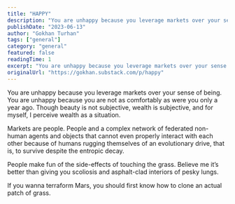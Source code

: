 ```yaml
---
title: "HAPPY"
description: "You are unhappy because you leverage markets over your sense of being."
publishDate: "2023-06-13"
author: "Gokhan Turhan"
tags: ["general"]
category: "general"
featured: false
readingTime: 1
excerpt: "You are unhappy because you leverage markets over your sense of being. You are unhappy because you are not as comfortably as were you only a year ago. Though beauty is not subjective, wealth is..."
originalUrl: "https://gokhan.substack.com/p/happy"
---
```


You are unhappy because you leverage markets over your sense of being. You are unhappy because you are not as comfortably as were you only a year ago. Though beauty is not subjective, wealth is subjective, and for myself, I perceive wealth as a situation.

Markets are people. People and a complex network of federated non-human agents and objects that cannot even properly interact with each other because of humans rugging themselves of an evolutionary drive, that is, to survive despite the entropic decay.

People make fun of the side-effects of touching the grass. Believe me it’s better than giving you scoliosis and asphalt-clad interiors of pesky lungs.

If you wanna terraform Mars, you should first know how to clone an actual patch of grass.